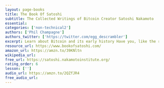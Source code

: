 ```yaml
---
layout: page-books
title: The Book Of Satoshi
subtitle: The Collected Writings of Bitcoin Creator Satoshi Nakamoto
essential: 
categories: ['non-technical2']
authors: ['Phil Champagne']
authors_twitter: ['https://twitter.com/egg_descrambler']
excerpt: Learn about Bitcoin and its early history Have you, like the rest of the world, speculated as to the identity of Satoshi Nakamoto, anonymous creator of Bitcoin. The world’s first cryptocurrency, Bitcoin went online in 2009 and has since revolutionized our concepts of currency and money.
resource_url: https://www.bookofsatoshi.com/
amazon_url: https://amzn.to/39KNltn
wikipedia_url: 
free_url: https://satoshi.nakamotoinstitute.org/
rating_order: 6
lesson: ['']
audio_url: https://amzn.to/2QZfJR4
free_audio_url: 
---
```

